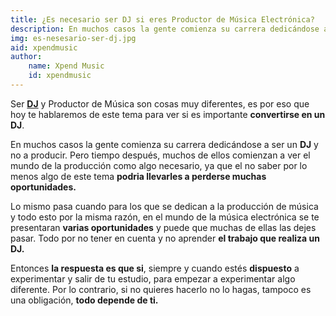 ```yaml
---
title: ¿Es necesario ser DJ si eres Productor de Música Electrónica?
description: En muchos casos la gente comienza su carrera dedicándose a ser un DJ y no a producir. Pero tiempo después, muchos de ellos comienzan a ver el mundo de la producción como algo necesario, ya que el no saber por lo menos algo de este tema podria llevarles a perderse muchas oportunidades.
img: es-nesesario-ser-dj.jpg
aid: xpendmusic
author:
    name: Xpend Music
    id: xpendmusic
---
```


Ser **[DJ](https://es.wikipedia.org/wiki/Disc-jockey)** y Productor de Música son cosas muy diferentes, es por eso que hoy te hablaremos de este tema para ver si es importante **convertirse en un DJ**.

En muchos casos la gente comienza su carrera dedicándose a ser un **DJ** y no a producir. Pero tiempo después, muchos de ellos comienzan a ver el mundo de la producción como algo necesario, ya que el no saber por lo menos algo de este tema **podria llevarles a perderse muchas oportunidades.**

Lo mismo pasa cuando para los que se dedican a la producción de música y todo esto por la misma razón, en el mundo de la música electrónica se te presentaran **varias oportunidades** y puede que muchas de ellas las dejes pasar. Todo por no tener en cuenta y no aprender **el trabajo que realiza un DJ.**

Entonces **la respuesta es que si**, siempre y cuando estés **dispuesto** a experimentar y salir de tu estudio, para empezar a experimentar algo diferente. Por lo contrario, si no quieres hacerlo no lo hagas, tampoco es una obligación, **todo depende de ti.**